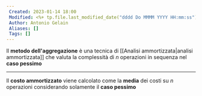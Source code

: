 ```yaml
---
 Created: 2023-01-14 18:00
 Modified: <%+ tp.file.last_modified_date("dddd Do MMMM YYYY HH:mm:ss") %>
 Author: Antonio Gelain
 Aliases: []
 Tags: []
---
```


Il **metodo dell'aggregazione** è una tecnica di [[Analisi ammortizzata|analisi ammortizzata]] che valuta la complessità di $n$ operazioni in sequenza nel **caso pessimo**

---

Il **costo ammortizzato** viene calcolato come la **media** dei costi su $n$ operazioni considerando solamente il **caso pessimo**